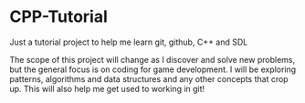 # CPP-Tutorial
Just a tutorial project to help me learn git, github, C++ and SDL

The scope of this project will change as I discover and solve new problems, but the general focus is on coding for game development. I will be exploring patterns, algorithms and data structures and any other concepts that crop up. This will also help me get used to working in git!
